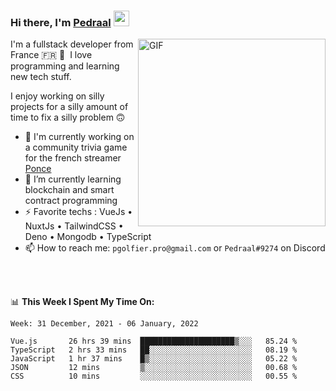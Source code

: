 ### Hi there, I'm <a href="https://pedraal.dev" target="_blank">Pedraal</a> <img src="https://media.giphy.com/media/hvRJCLFzcasrR4ia7z/giphy.gif" width="25px">
<img align="right" alt="GIF" src="https://pedraal.dev/avatar.png" width="300" height="300" />

I'm a fullstack developer from France 🇫🇷 🥖 &nbsp;I love programming and learning new
tech stuff.

I enjoy working on silly projects for a silly amount of time to fix a silly problem 🙃

- 🔭  I'm currently working on a community trivia game for the french streamer <a href="https://twitch.tv/ponce" target="_blank">Ponce</a>
- 🌱 I’m currently learning blockchain and smart contract programming
- ⚡ Favorite techs : VueJs &bull; NuxtJs &bull; TailwindCSS &bull; Deno &bull; Mongodb &bull; TypeScript
- 📫 How to reach me: `pgolfier.pro@gmail.com` or `Pedraal#9274` on Discord

<br>
<br>

📊 **This Week I Spent My Time On:**
<!--START_SECTION:waka-->
```text
Week: 31 December, 2021 - 06 January, 2022

Vue.js       26 hrs 39 mins  █████████████████████▒░░░   85.24 % 
TypeScript   2 hrs 33 mins   ██░░░░░░░░░░░░░░░░░░░░░░░   08.19 % 
JavaScript   1 hr 37 mins    █▒░░░░░░░░░░░░░░░░░░░░░░░   05.22 % 
JSON         12 mins         ▒░░░░░░░░░░░░░░░░░░░░░░░░   00.68 % 
CSS          10 mins         ░░░░░░░░░░░░░░░░░░░░░░░░░   00.55 % 
```
<!--END_SECTION:waka-->
